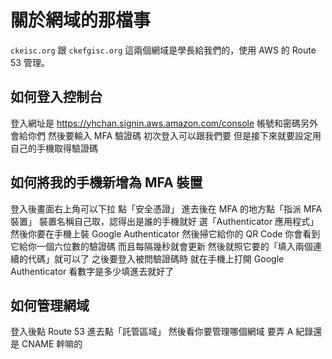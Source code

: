 # 關於網域的那檔事

`ckeisc.org` 跟 `ckefgisc.org` 這兩個網域是學長給我們的，使用 AWS 的 Route 53 管理。

## 如何登入控制台

登入網址是 https://yhchan.signin.aws.amazon.com/console
帳號和密碼另外會給你們
然後要輸入 MFA 驗證碼
初次登入可以跟我們要
但是接下來就要設定用自己的手機取得驗證碼

## 如何將我的手機新增為 MFA 裝置

登入後畫面右上角可以下拉
點「安全憑證」
進去後在 MFA 的地方點「指派 MFA 裝置」
裝置名稱自己取，認得出是誰的手機就好
選「Authenticator 應用程式」
然後你要在手機上裝 Google Authenticator
然後掃它給你的 QR Code
你會看到它給你一個六位數的驗證碼
而且每隔幾秒就會更新
然後就照它要的「填入兩個連續的代碼」就可以了
之後要登入被問驗證碼時
就在手機上打開 Google Authenticator
看數字是多少填進去就好了

## 如何管理網域

登入後點 Route 53
進去點「託管區域」
然後看你要管理哪個網域
要弄 A 紀錄還是 CNAME 幹嘛的
